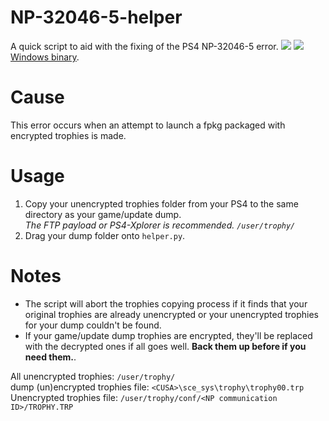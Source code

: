 # NP-32046-5-helper
A quick script to aid with the fixing of the PS4 NP-32046-5 error.
![](https://orion.feralhosting.com/sorrow/share/NP-32046-5_helper.jpg)
![](https://orion.feralhosting.com/sorrow/share/NP-32046-5_multi.jpg)
[Windows binary](https://github.com/Sorrow446/NP-32046-5-helper/releases/download/1/helper.exe).
# Cause
This error occurs when an attempt to launch a fpkg packaged with encrypted trophies is made.

# Usage
1. Copy your unencrypted trophies folder from your PS4 to the same directory as your game/update dump.    
*The FTP payload or PS4-Xplorer is recommended. `/user/trophy/`*
2. Drag your dump folder onto `helper.py`.

# Notes
- The script will abort the trophies copying process if it finds that your original trophies are already unencrypted or your unencrypted trophies for your dump couldn't be found.
- If your game/update dump trophies are encrypted, they'll be replaced with the decrypted ones if all goes well. **Back them up before if you need them.**.

All unencrypted trophies:
`/user/trophy/`       
dump (un)encrypted trophies file:
`<CUSA>\sce_sys\trophy\trophy00.trp`      
Unencrypted trophies file:
`/user/trophy/conf/<NP communication ID>/TROPHY.TRP`
